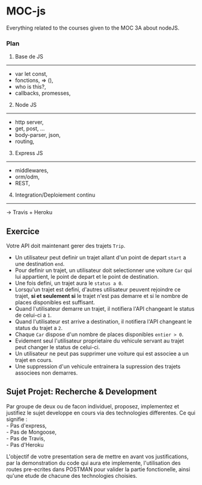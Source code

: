 # MOC-js
Everything related to the courses given to the MOC 3A about nodeJS.

### Plan
1) Base de JS
--------------------
  - var let const,  
  - fonctions, => (),  
  - who is this?,  
  - callbacks, promesses,  
  
2) Node JS
--------------------
  - http server,  
  - get, post, ...  
  - body-parser, json,  
  - routing,  
  
3) Express JS
--------------------
  - middlewares,  
  - orm/odm,  
  - REST,  
  
4) Integration/Deploiement continu
--------------------
  -> Travis + Heroku


Exercice
---------------------
Votre API doit maintenant gerer des trajets `Trip`.  
 
  - Un utilisateur peut definir un trajet allant d'un point de depart `start` a une destination `end`.
  - Pour definir un trajet, un utilisateur doit selectionner une voiture `Car` qui lui appartient, le point de depart et le point de destination.
  - Une fois defini, un trajet aura le `status a 0`.
  - Lorsqu'un trajet est defini, d'autres utilisateur peuvent rejoindre ce trajet, **si et seulement si** le trajet n'est pas demarre et si le nombre de places disponibles est suffisant.
  - Quand l'utilisateur demarre un trajet, il notifiera l'API changeant le status de celui-ci a `1`.
  - Quand l'utilisateur est arrive a destination, il notifiera l'API changeant le status du trajet a  `2`.
  - Chaque `Car` dispose d'un nombre de places disponibles `entier > 0`.
  - Evidement seul l'utilisateur proprietaire du vehicule servant au trajet peut changer le status de celui-ci.
  - Un utilisateur ne peut pas supprimer une voiture qui est associee a un trajet en cours.
  - Une suppression d'un vehicule entrainera la supression des trajets associees non demarres.
  
  
  
Sujet Projet: Recherche & Development
----------------------------------------------------

Par groupe de deux ou de facon individuel, proposez, implementez et justifiez le sujet developpe en cours via des technologies differentes.
Ce qui signifie :  
    - Pas d'express,  
    - Pas de Mongoose,  
    - Pas de Travis,  
    - Pas d'Heroku  
    
    
L'objectif de votre presentation sera de mettre en avant vos justifications, par la demonstration du code qui aura ete implemente, l'utilisation des routes 
pre-ecrites dans POSTMAN pour valider la partie fonctionelle, ainsi qu'une etude de chacune des technologies choisies.